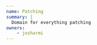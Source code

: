 ```yaml
---
name: Patching
summary: |
  Domain for everything patching
owners:
    - josharmi
---
```


<NodeGraph title="Domain Graph" />
